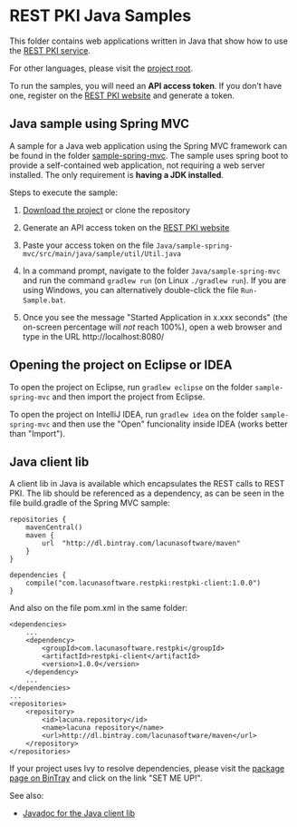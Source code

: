 REST PKI Java Samples
=====================

This folder contains web applications written in Java that show how to use the
[REST PKI service](https://restpki.lacunasoftware.com/).

For other languages, please visit the [project root](https://github.com/LacunaSoftware/RestPkiSamples).

To run the samples, you will need an **API access token**. If you don't have one, register on the
[REST PKI website](https://restpki.lacunasoftware.com/) and generate a token.

Java sample using Spring MVC
----------------------------

A sample for a Java web application using the Spring MVC framework can be found in the folder
[sample-spring-mvc](sample-spring-mvc/). The sample uses spring boot to provide a self-contained web application,
not requiring a web server installed. The only requirement is **having a JDK installed**.

Steps to execute the sample:

1. [Download the project](https://github.com/LacunaSoftware/RestPkiSamples/archive/master.zip)
   or clone the repository

2. Generate an API access token on the [REST PKI website](https://restpki.lacunasoftware.com/)

3. Paste your access token on the file `Java/sample-spring-mvc/src/main/java/sample/util/Util.java`
   
4. In a command prompt, navigate to the folder `Java/sample-spring-mvc` and run the command
   `gradlew run` (on Linux `./gradlew run`). If you are using Windows, you can alternatively
   double-click the file `Run-Sample.bat`.
  
5. Once you see the message "Started Application in x.xxx seconds" (the on-screen percentage
   will *not* reach 100%), open a web browser and type in the URL http://localhost:8080/
   
Opening the project on Eclipse or IDEA
--------------------------------------

To open the project on Eclipse, run `gradlew eclipse` on the folder `sample-spring-mvc` and
then import the project from Eclipse.

To open the project on IntelliJ IDEA, run `gradlew idea` on the folder `sample-spring-mvc`
and then use the "Open" funcionality inside IDEA (works better than "Import").

Java client lib
---------------

A client lib in Java is available which encapsulates the REST calls to REST PKI.
The lib should be referenced as a dependency, as can be seen in the file build.gradle of the
Spring MVC sample:

	repositories {
		mavenCentral()
		maven {
			url  "http://dl.bintray.com/lacunasoftware/maven" 
		}
	} 

	dependencies {
		compile("com.lacunasoftware.restpki:restpki-client:1.0.0")
	}

And also on the file pom.xml in the same folder:

	<dependencies>
		...
		<dependency>
			<groupId>com.lacunasoftware.restpki</groupId>
			<artifactId>restpki-client</artifactId>
			<version>1.0.0</version>
		</dependency>
		...
	</dependencies>
	...
	<repositories>
		<repository>
			<id>lacuna.repository</id>
			<name>lacuna repository</name>
			<url>http://dl.bintray.com/lacunasoftware/maven</url>
		</repository>
	</repositories>

If your project uses Ivy to resolve dependencies, please visit the [package page on BinTray](https://bintray.com/lacunasoftware/maven/restpki-client)
and click on the link "SET ME UP!".

See also:

* [Javadoc for the Java client lib](https://restpki.lacunasoftware.com/Content/docs/java-client/)

